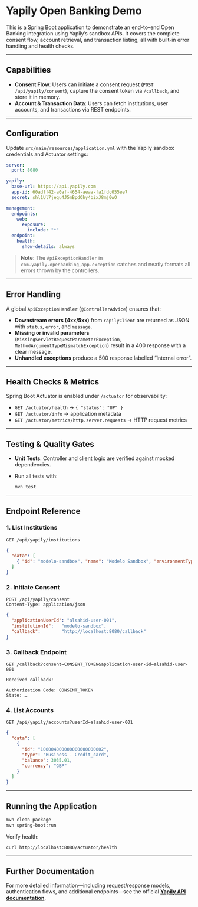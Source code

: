
# Yapily Open Banking Demo

This is a Spring Boot application to demonstrate an end-to-end Open Banking integration using Yapily’s sandbox APIs. It covers the complete consent flow, account retrieval, and transaction listing, all with built-in error handling and health checks.

---

## Capabilities

* **Consent Flow**: Users can initiate a consent request (`POST /api/yapily/consent`), capture the consent token via `/callback`, and store it in memory.  
* **Account & Transaction Data**: Users can fetch institutions, user accounts, and transactions via REST endpoints.

---

## Configuration

Update `src/main/resources/application.yml` with the Yapily sandbox credentials and Actuator settings:

```yaml
server:
  port: 8080

yapily:
  base-url: https://api.yapily.com
  app-id: 60adff42-a0af-4654-aeaa-fa1fdc055ee7
  secret: shl1Ul7jegu4J5mBpdOhy4bixJ8mj0wO

management:
  endpoints:
    web:
      exposure:
        include: "*"
  endpoint:
    health:
      show-details: always
````

> **Note:** The `ApiExceptionHandler` in `com.yapily.openbanking_app.exception` catches and neatly formats all errors thrown by the controllers.

---

## Error Handling

A global `ApiExceptionHandler` (`@ControllerAdvice`) ensures that:

* **Downstream errors (4xx/5xx)** from `YapilyClient` are returned as JSON with `status`, `error`, and `message`.
* **Missing or invalid parameters** (`MissingServletRequestParameterException`, `MethodArgumentTypeMismatchException`) result in a 400 response with a clear message.
* **Unhandled exceptions** produce a 500 response labelled “Internal error”.

---

## Health Checks & Metrics

Spring Boot Actuator is enabled under `/actuator` for observability:

* `GET /actuator/health` → `{ "status": "UP" }`
* `GET /actuator/info` → application metadata
* `GET /actuator/metrics/http.server.requests` → HTTP request metrics

---

## Testing & Quality Gates

* **Unit Tests**: Controller and client logic are verified against mocked dependencies.
* Run all tests with:

  ```bash
  mvn test
  ```

---

## Endpoint Reference

### 1. List Institutions

```
GET /api/yapily/institutions
```

```json
{
  "data": [
    { "id": "modelo-sandbox", "name": "Modelo Sandbox", "environmentType": "SANDBOX" }
  ]
}
```

### 2. Initiate Consent

```
POST /api/yapily/consent
Content-Type: application/json
```

```json
{
  "applicationUserId": "alsahid-user-001",
  "institutionId":   "modelo-sandbox",
  "callback":        "http://localhost:8080/callback"
}
```

### 3. Callback Endpoint

```
GET /callback?consent=CONSENT_TOKEN&application-user-id=alsahid-user-001
```

```
Received callback!

Authorization Code: CONSENT_TOKEN
State: …
```

### 4. List Accounts

```
GET /api/yapily/accounts?userId=alsahid-user-001
```

```json
{
  "data": [
    {
      "id": "100004000000000000000002",
      "type": "Business - Credit_card",
      "balance": 3035.01,
      "currency": "GBP"
    }
  ]
}
```

---

## Running the Application

```bash
mvn clean package
mvn spring-boot:run
```

Verify health:

```bash
curl http://localhost:8080/actuator/health
```

---

## Further Documentation

For more detailed information—including request/response models, authentication flows, and additional endpoints—see the official **[Yapily API documentation](https://docs.yapily.com/)**.
